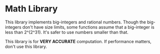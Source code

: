 # Math Library

This library implements big-integers and rational numbers. Though the big-integers don't have size limits, some functions assume that a big-integer is less than 2^(2^31). It's safer to use numbers smaller than that.

This library is for **VERY ACCURATE** computation. If performance matters, don't use this library.